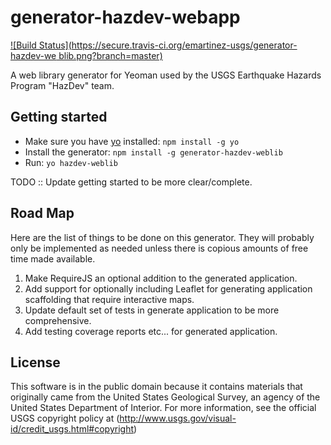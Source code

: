 generator-hazdev-webapp
=======================

[![Build Status](https://secure.travis-ci.org/emartinez-usgs/generator-hazdev-we blib.png?branch=master)](https://travis-ci.org/emartinez-usgs/generator-hazdev-weblib)

A web library generator for Yeoman used by the USGS Earthquake Hazards
Program "HazDev" team.

Getting started
---------------

- Make sure you have [yo](https://github.com/yeoman/yo) installed:
	`npm install -g yo`
- Install the generator: `npm install -g generator-hazdev-weblib`
- Run: `yo hazdev-weblib`

TODO :: Update getting started to be more clear/complete.

Road Map
--------

Here are the list of things to be done on this generator. They will probably
only be implemented as needed unless there is copious amounts of free time made
available.

1. Make RequireJS an optional addition to the generated application.
2. Add support for optionally including Leaflet for generating application
   scaffolding that require interactive maps.
3. Update default set of tests in generate application to be more
   comprehensive.
4. Add testing coverage reports etc... for generated application.

License
-------

This software is in the public domain because it contains materials that
originally came from the United States Geological Survey, an agency of the
United States Department of Interior. For more information, see the official
USGS copyright policy at
(http://www.usgs.gov/visual-id/credit_usgs.html#copyright)
